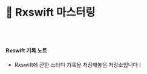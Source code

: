 # 👑 Rxswift 마스터링



</br>

</br>



#### Rxswift 기록 노트

- Rxswift에 관한 스터디 기록을 저장해놓은 저장소입니다 !



</br>

</br>





